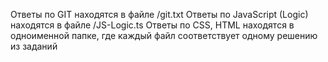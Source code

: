 Ответы по GIT находятся в файле /git.txt
Ответы по JavaScript (Logic) находятся в файле /JS-Logic.ts
Ответы по CSS, HTML находятся в одноименной папке, где каждый файл соответствует одному решению из заданий
